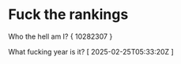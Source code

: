 # Fuck the rankings

Who the hell am I?
{ 10282307 }

What fucking year is it?
[ 2025-02-25T05:33:20Z ]
